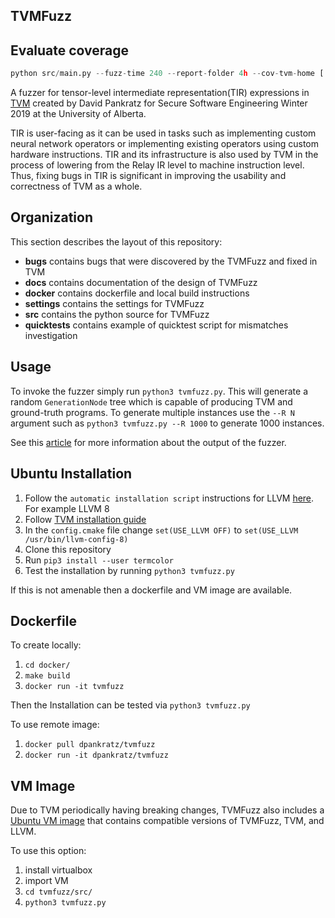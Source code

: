 ## TVMFuzz

## Evaluate coverage

```python
python src/main.py --fuzz-time 240 --report-folder 4h --cov-tvm-home [...] --nocov-tvm-home [...]
```

A fuzzer for tensor-level intermediate representation(TIR) expressions in [TVM](https://tvm.apache.org/) created by David Pankratz for Secure Software Engineering Winter 2019 at the University of Alberta.

TIR is user-facing as it can be used in tasks such as implementing custom neural network operators or implementing existing operators using custom hardware instructions. TIR and its infrastructure is also used by TVM in the process of lowering from the Relay IR level to machine instruction level. Thus, fixing bugs in TIR is significant in improving the usability and correctness of TVM as a whole. 

## Organization

This section describes the layout of this repository:

- **bugs** contains bugs that were discovered by the TVMFuzz and fixed in TVM
- **docs** contains documentation of the design of TVMFuzz 
- **docker** contains dockerfile and local build instructions
- **settings** contains the settings for TVMFuzz 
- **src** contains the python source for TVMFuzz
- **quicktests** contains example of quicktest script for mismatches investigation

## Usage

To invoke the fuzzer simply run `python3 tvmfuzz.py`. This will generate a random `GenerationNode` tree which is capable of producing TVM and ground-truth programs.
To generate multiple instances use the `--R N` argument such as `python3 tvmfuzz.py --R 1000` to generate 1000 instances.

See this [article](https://github.com/dpankratz/CMPUT664Project/blob/master/docs/debugging.md) for more information about the output of the fuzzer.

## Ubuntu Installation

1. Follow the `automatic installation script` instructions for LLVM [here](https://apt.llvm.org/). For example LLVM 8 
2. Follow [TVM installation guide](https://docs.tvm.ai/install/from_source.html)
3. In the `config.cmake` file change `set(USE_LLVM OFF)` to `set(USE_LLVM /usr/bin/llvm-config-8)`
4. Clone this repository
5. Run `pip3 install --user termcolor`
6. Test the installation by running `python3 tvmfuzz.py`

If this is not amenable then a dockerfile and VM image are available.

## Dockerfile

To create locally:
1. `cd docker/`
2. `make build`
3. `docker run -it tvmfuzz`

Then the Installation can be tested via `python3 tvmfuzz.py`

To use remote image:
1. `docker pull dpankratz/tvmfuzz`
2. `docker run -it dpankratz/tvmfuzz`

## VM Image
Due to TVM periodically having breaking changes, TVMFuzz also includes a [Ubuntu VM image](https://drive.google.com/file/d/1b6WdQCPWoj9GQoVNGiw1kbwIMf0DDEIc/view?usp=sharing) that contains compatible versions of TVMFuzz, TVM, and LLVM.

To use this option:
1. install virtualbox
2. import VM
3. `cd tvmfuzz/src/`
4. `python3 tvmfuzz.py`


